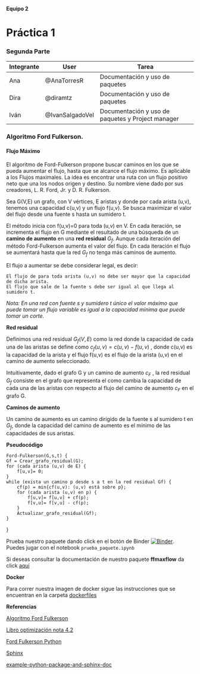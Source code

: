 **Equipo 2**
# Práctica 1 
### Segunda Parte

| Integrante | User | Tarea |
|---------------|-------|---------|
| Ana | @AnaTorresR | Documentación y uso de paquetes |
| Dira | @diramtz | Documentación y uso de paquetes |
| Iván | @IvanSalgadoVel |  Documentación y uso de paquetes y Project manager |


### Algoritmo Ford Fulkerson. 
#### Flujo Máximo 

El algoritmo de Ford-Fulkerson propone buscar caminos en los que se pueda aumentar el flujo, hasta que se alcance el flujo máximo. Es aplicable a los Flujos maximales. La idea es encontrar una ruta con un flujo positivo neto que una los nodos origen y destino. Su nombre viene dado por sus creadores, L. R. Ford, Jr. y D. R. Fulkerson. 

Sea G(V,E) un grafo, con V vértices, E aristas y donde por cada arista (u,v), tenemos una capacidad c(u,v) y un flujo f(u,v). Se busca maximizar el valor del flujo desde una fuente s hasta un sumidero t.

El método inicia con f(u,v)=0 para toda (u,v) en V. En cada iteración, se incrementa el flujo en G mediante el resultado de una búsqueda de un **camino de aumento** en una **red residual**  $G_f$. Aunque cada iteración del método Ford-Fulkerson aumenta el valor del flujo. En cada iteración el flujo se aumentará hasta que la red $G_{f}$ no tenga más caminos de aumento.

El flujo a aumentar se debe considerar legal, es decir:

    El flujo de para toda arista (u,v) no debe ser mayor que la capacidad de dicha arista.
    El flujo que sale de la fuente s debe ser igual al que llega al sumidero t.
    
*Nota: En una red con fuente s y sumidero t único el valor máximo que puede tomar un flujo variable es igual a la capacidad mínima que puede tomar un corte.*

**Red residual**

Definimos una red residual $G_{f}(V,E)$ como la red donde la capacidad de cada una de las aristas se define como $c_{f}(u,v) = c(u,v) − f(u,v)$ , donde c(u,v) es la capacidad de la arista y el flujo f(u,v) es el flujo de la arista (u,v) en el camino de aumento seleccionado.

Intuitivamente, dado el grafo G y un camino de aumento $c_{F}$ , la red residual $G_{f}$ consiste en el grafo que representa el como cambia la capacidad de cada una de las aristas con respecto al flujo del camino de aumento $c_{F}$ en el grafo G.

**Caminos de aumento**

Un camino de aumento es un camino dirigido de la fuente s al sumidero t en $G_{f}$, donde la capacidad del camino de aumento es el mínimo de las capacidades de sus aristas. 


**Pseudocódigo**
                        
    Ford-Fulkerson(G,s,t) { 
    Gf = Crear_grafo_residual(G);
    for (cada arista (u,v) de E) { 
        f[u,v]= 0;
    } 
    while (exista un camino p desde s a t en la red residual Gf) { 
        cf(p) = min{cf(u,v): (u,v) está sobre p};
        for (cada arista (u,v) en p) { 
            f[u,v]= f[u,v] + cf(p); 
            f[v,u]= f[v,u] - cf(p); 
        }
        Actualizar_grafo_residual(Gf);
    } 
    
  }


Prueba nuestro paquete dando click en el botón de Binder [![Binder](https://mybinder.org/badge_logo.svg)](https://mybinder.org/v2/gh/optimizacion-2-2021-1-gh-classroom/practica-1-segunda-parte-diramtz/main). Puedes jugar con el notebook `prueba_paquete.ipynb`


Si deseas consultar la documentación de nuestro paquete **ffmaxflow**
da click [aquí](https://optimizacion-2-2021-1-gh-classroom.github.io/practica-1-segunda-parte-diramtz/) 
 
**Docker** 

Para correr nuestra imagen de docker sigue las instrucciones que se encuentran en la carpeta [dockerfiles](https://github.com/optimizacion-2-2021-1-gh-classroom/practica-1-segunda-parte-diramtz/tree/main/dockerfiles)



**Referencias**

[Algoritmo Ford Fulkerson](https://es.wikipedia.org/wiki/Algoritmo_de_Ford-Fulkerson)

[Libro optimización nota 4.2](https://itam-ds.github.io/analisis-numerico-computo-cientifico/IV.optimizacion_en_redes_y_prog_lineal/4.1/Definiciones_generales_de_flujo_en_redes.html)

[Ford Fulkerson Python](https://www.geeksforgeeks.org/ford-fulkerson-algorithm-for-maximum-flow-problem/)

[Sphinx](https://www.youtube.com/feed/history)

[example-python-package-and-sphinx-doc](https://github.com/palmoreck/example-python-package-and-sphinx-doc)
